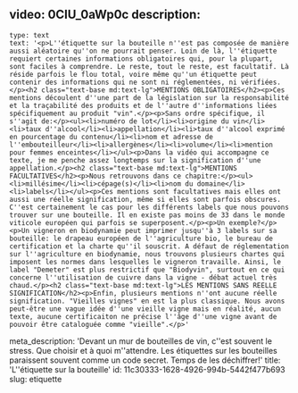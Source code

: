 video: 0CIU_0aWp0c
description:
  -
    type: text
    text: '<p>L''étiquette sur la bouteille n''est pas composée de manière aussi aléatoire qu''on ne pourrait penser. Loin de là, l''étiquette requiert certaines informations obligatoires qui, pour la plupart, sont faciles à comprendre. Le reste, tout le reste, est facultatif. Là réside parfois le flou total, voire même qu''un étiquette peut contenir des informations qui ne sont ni réglementées, ni vérifiées.</p><h2 class="text-base md:text-lg">MENTIONS OBLIGATOIRES</h2><p>Ces mentions découlent d''une part de la législation sur la responsabilité et la traçabilité des produits et de l''autre d''informations liées spécifiquement au produit "vin".</p><p>Sans ordre spécifique, il s''agit de:</p><ul><li>numéro de lot</li><li>origine du vin</li><li>taux d''alcool</li><li>appellation</li><li>taux d''alcool exprimé en pourcentage du contenu</li><li>nom et adresse de l''embouteilleur</li><li>allergènes</li><li>volume</li><li>mention pour femmes enceintes</li></ul><p>Dans la vidéo qui accompagne ce texte, je me penche assez longtemps sur la signification d''une appellation.</p><h2 class="text-base md:text-lg">MENTIONS FACULTATIVES</h2><p>Nous retrouvons dans ce chapitre:</p><ul><li>millésime</li><li>cépage(s)</li><li>nom du domaine</li><li>labels</li></ul><p>Ces mentions sont facultatives mais elles ont aussi une réelle signification, même si elles sont parfois obscures. C''est certainement le cas pour les différents labels que nous pouvons trouver sur une bouteille. Il en existe pas moins de 33 dans le monde viticole européen qui parfois se superposent.</p><p>Un exemple?</p><p>Un vigneron en biodynamie peut imprimer jusqu''à 3 labels sur sa bouteille: le drapeau européen de l''agriculture bio, le bureau de certification et la charte qu''il souscrit. A défaut de réglementation sur l''agriculture en biodynamie, nous trouvons plusieurs chartes qui imposent les normes dans lesquelles le vigneron travaille. Ainsi, le label "Demeter" est plus restrictif que "Biodyvin", surtout en ce qui concerne l''utilisation de cuivre dans la vigne - débat actuel très chaud.</p><h2 class="text-base md:text-lg">LES MENTIONS SANS REELLE SIGNIFICATION</h2><p>Enfin, plusieurs mentions n''ont aucune réelle signification. "Vieilles vignes" en est la plus classique. Nous avons peut-être une vague idée d''une vieille vigne mais en réalité, aucun texte, aucune certificaiton ne précise l''âge d''une vigne avant de pouvoir être cataloguée comme "vieille".</p>'
meta_description: 'Devant un mur de bouteilles de vin, c''est souvent le stress. Que choisir et à quoi m''attendre. Les étiquettes sur les bouteilles paraissent souvent comme un code secret. Temps de les déchiffrer!'
title: 'L''étiquette sur la bouteille'
id: 11c30333-1628-4926-994b-5442f477b693
slug: etiquette

